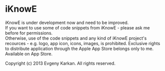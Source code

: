 iKnowE
======

iKnowE is under development now and need to be improved.  
If you want to use some of code snippets from iKnowE - please ask me before for permissions.  
Otherwise, use of the code snippets and any kind of iKnowE project's recources - e.g. logo, app icon, icons, images, is prohibited. Exclusive rights to distribute application through the Apple App Store belongs only to me.
Available on App Store.

Copyright (c) 2013 Evgeny Karkan. All rights reserved.
